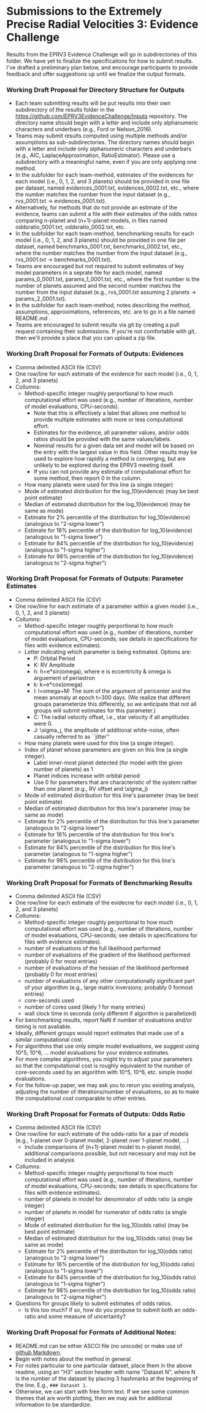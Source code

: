 # Submissions to the Extremely Precise Radial Velocities 3:  Evidence Challenge

Results from the EPRV3 Evidence Challenge will go in subdirectories of this folder. 
We have yet to finalize the specificaitons for how to submit results.  
I've drafted a preliminary plan below, and encourage participants to provide feedback and offer suggestions up until we finalize the output formats.

### Working Draft Proposal for Directory Structure for Outputs
* Each team submitting results will be put results into their own subdirectory of the results folder in the https://github.com/EPRV3EvidenceChallenge/Inputs repository.  The directory name should begin with a letter and include only alphanumeric characters and underbars (e.g., Ford or Nelson_2016).
* Teams may submit results computed using multiple methods and/or assumptions as sub-subdirectories.  The directory names should begin with a letter and include only alphanumeric characters and underbars (e.g., AIC, LaplaceApproximation, RatioEstimator).  Please use a subdirectory with a meaningful name, even if you are only applying one method.  
* In the subfolder for each team-method, estimates of the evidences for each model (i.e., 0, 1, 2, and 3 planets) should be provided in one file per dataset, named evidences_0001.txt, evidences_0002.txt, etc., where the number matches the number from the input dataset (e.g., rvs_0001.txt -> evidences_0001.txt).  
* Alternatively, for methods that do not provide an estimate of the evidence, teams can submit a file with their estimates of the odds ratios comparing n-planet and (n+1)-planet models, in files named oddsratio_0001.txt, oddsratio_0002.txt, etc.
* In the subfolder for each team-method, benchmarking results for each model (i.e., 0, 1, 2, and 3 planets) should be provided in one file per dataset, named benchmarks_0001.txt, benchmarks_0002.txt, etc., where the number matches the number from the input dataset (e.g., rvs_0001.txt -> benchmarks_0001.txt).  
* Teams are encouraged but not required to submit estimates of key model parameters in a seprate file for each model, named params_0_0001.txt, params_1_0001.txt, etc., where the first number is the number of planets assumed and the second number matches the number from the input dataset (e.g., rvs_0001.txt assuming 2 planets -> params_2_0001.txt).  
* In the subfolder for each team-method, notes describing the method, assumptions, approximations, references, etc. are to go in a file named README.md .
* Teams are encouraged to submit results via git by creating a pull request containing their submissions.  If you're not comfortable with git, then we'll provide a place that you can upload a zip file.  

### Working Draft Proposal for Formats of Outputs: Evidences
* Comma delimited ASCII file (CSV)
* One row/line for each estimate of the evidence for each model (i.e., 0, 1, 2, and 3 planets) 
* Collumns:
  - Method-specific integer roughly perportional to how much computational effort was used (e.g., number of itterations, number of model evaluations, CPU-seconds).  
     + Note that this is effectively a label that allows one method to provide multiple estimates with more or less computational effort.  
     + Estimates for the evidence, all parameter values, and/or odds ratios should be provided with the same values/labels.
     + Nominal results for a given data set and model will be based on the entry with the largest value in this field.  Other results may be used to explore how rapidly a method is converging, but are unlikely to be explored during the EPRV3 meeting itself.
     + If you can not provide any estimate of computational effort for some method, then report 0 in the column.
  - How many planets were used for this line (a single integer)
  - Mode of estimated distribution for the log_10(evidence) (may be best point estimate)
  - Median of estimated distribution for the log_10(evidence) (may be same as mode)
  - Estimate for 2% percentile of the distribution for log_10(evidence) (analogous to "2-sigma lower")
  - Estimate for 16% percentile of the distribution for log_10(evidence) (analogous to "1-sigma lower")
  - Estimate for 84% percentile of the distribution for log_10(evidence) (analogous to "1-sigma higher")
  - Estimate for 98% percentile of the distribution for log_10(evidence) (analogous to "2-sigma higher")

### Working Draft Proposal for Formats of Outputs: Parameter Estimates
* Comma delimited ASCII file (CSV)
* One row/line for each estimate of a parameter within a given model (i.e., 0, 1, 2, and 3 planets)
* Collumns:
  - Method-specific integer roughly perportional to how much computational effort was used (e.g., number of itterations, number of model evaluations, CPU-seconds; see details in specifications for files with evidence estimates).
  - Letter indicating which parameter is being estimated.  Options are:
      + P: Orbital Period
      + K: RV Amplitude
      + h: h=e*sin(omega), where e is eccentricity & omega is arguement of periastron 
      + k: k=e*cos(omega)
      + l: l=omega+M:  The sum of the argument of pericenter and the mean anomaly at epoch t=300 days.  (We realize that different groups parameterize this differently, so we anticipate that not all groups will submit estimates for this parameter.)
      + C: The radial velocity offset, i.e., star velocity if all amplitudes were 0.
      + J: \sigma_j, the amplitude of additional white-noise, often casually referred to as ``jitter''
  - How many planets were used for this line (a single integer).
  - Index of planet whose parameters are given on this line (a single integer).  
      + Label inner-most planet detected (for model with the given number of planets) as 1
      + Planet indices increase with orbital period
      + Use 0 for parameters that are characteristic of the system rather than one planet (e.g., RV offset and \sigma_j)
  - Mode of estimated distribution for this line's parameter (may be best point estimate)
  - Median of estimated distribution for this line's parameter (may be same as mode)
  - Estimate for 2% percentile of the distribution for this line's parameter (analogous to "2-sigma lower")
  - Estimate for 16% percentile of the distribution for this line's parameter (analogous to "1-sigma lower")
  - Estimate for 84% percentile of the distribution for this line's parameter (analogous to "1-sigma higher")
  - Estimate for 98% percentile of the distribution for this line's parameter (analogous to "2-sigma higher")
  
  
### Working Draft Proposal for Formats of Benchmarking Results
* Comma delimited ASCII file (CSV)
* One row/line for each estimate of the evidecne for each model (i.e., 0, 1, 2, and 3 planets) 
* Collumns:
  - Method-specific integer roughly perportional to how much computational effort was used (e.g., number of itterations, number of model evaluations, CPU-seconds; see details in specifications for files with evidence estimates).
  - number of evaluations of the full likelihood performed
  - number of evaluations of the gradient of the likelihood performed (probably 0 for most entries)
  - number of evaluations of the hessian of the likelihood performed (probably 0 for most entries)
  - number of evaluations of any other computationally significant part of your algorithm (e.g., large matrix inversions; probably 0 formost entries)
  - core-seconds used
  - number of cores used (likely 1 for many entries)
  - wall clock time in seconds (only different if algorithm is parallelized)
* For benchmarking results, report NaN if number of evaluations and/or timing is not avaliable.  
* Ideally, different groups would report estimates that made use of a similar computational cost.  
* For algorithms that use only simple model evaluations, we suggest using 10^5, 10^6, ... model evaluations for your evidence estimates.
* For more complex algorithms, you might try to adjust your parameters so that the computational cost is roughly equivalent to the number of core-seconds used by an algorithm with 10^5, 10^6, etc. simple model evaluations.  
* For the follow-up paper, we may ask you to rerun you existing analysis, adjusting the number of itterations/number of evaluations, so as to make the computational cost comparable to other entries.  


### Working Draft Proposal for Formats of Outputs: Odds Ratio
* Comma delimited ASCII file (CSV)
* One row/line for each estimate of the odds-ratio for a pair of models (e.g., 1-planet over 0-planet model, 2-planet over 1-planet model, ...)
   - Include comparisons of (n+1)-planet model to n-planet model, additional comparisons possible, but not necessary and may not be included in analysis
* Collumns:
  - Method-specific integer roughly perportional to how much computational effort was used (e.g., number of itterations, number of model evaluations, CPU-seconds; see details in specifications for files with evidence estimates).
  - number of planets in model for denominator of odds ratio (a single integer)
  - number of planets in model for numerator of odds ratio (a single integer)
  - Mode of estimated distribution for the log_10(odds ratio) (may be best point estimate)
  - Median of estimated distribution for the log_10(odds ratio) (may be same as mode)
  - Estimate for 2% percentile of the distribution for log_10(odds ratio) (analogous to "2-sigma lower")
  - Estimate for 16% percentile of the distribution for log_10(odds ratio) (analogous to "1-sigma lower")
  - Estimate for 84% percentile of the distribution for log_10(odds ratio) (analogous to "1-sigma higher")
  - Estimate for 98% percentile of the distribution for log_10(odds ratio) (analogous to "2-sigma higher")
* Questions for groups likely to submit estimates of odds ratios.  
  - Is this too much?  If so, how do you propose to submit both an odds-ratio and some measure of uncertainty?
  
### Working Draft Proposal for Formats of Additional Notes:
* README.md can be either ASCCI file (no unicode) or make use of [github Markdown](https://github.com/adam-p/markdown-here/wiki/Markdown-Cheatsheet).
* Begin with notes about the method in general.
* For notes particular to one particular dataset, place them in the above readme, using an "H3" section header with name "Dataset N", where N is the number of the dataset by placing 3 hashmarks at the beginning of the line.  E.g., ```### Dataset 1```.
* Otherwise, we can start with free form text.  If we see some common themes that are worth plotting, then we may ask for additional information to be standardize. 
  

